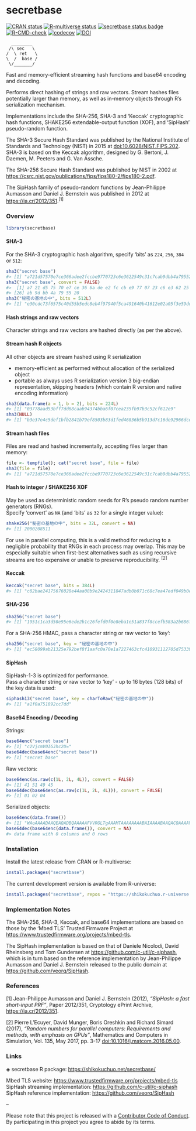 
<!-- README.md is generated from README.Rmd. Please edit that file -->

# secretbase

<!-- badges: start -->

[![CRAN
status](https://www.r-pkg.org/badges/version/secretbase?color=17411d)](https://CRAN.R-project.org/package=secretbase)
[![R-multiverse
status](https://img.shields.io/badge/dynamic/json?url=https%3A%2F%2Fcommunity.r-multiverse.org%2Fapi%2Fpackages%2Fsecretbase&query=%24.Version&label=r-multiverse)](https://community.r-multiverse.org/secretbase)
[![secretbase status
badge](https://shikokuchuo.r-universe.dev/badges/secretbase?color=e4723a)](https://shikokuchuo.r-universe.dev/secretbase)
[![R-CMD-check](https://github.com/shikokuchuo/secretbase/workflows/R-CMD-check/badge.svg)](https://github.com/shikokuchuo/secretbase/actions)
[![codecov](https://codecov.io/gh/shikokuchuo/secretbase/graph/badge.svg)](https://app.codecov.io/gh/shikokuchuo/secretbase)
[![DOI](https://zenodo.org/badge/745691432.svg)](https://zenodo.org/doi/10.5281/zenodo.10553139)
<!-- badges: end -->

      ________  
     /\ sec   \
    /  \ ret   \
    \  /  base /
     \/_______/

Fast and memory-efficient streaming hash functions and base64 encoding
and decoding.

Performs direct hashing of strings and raw vectors. Stream hashes files
potentially larger than memory, as well as in-memory objects through R’s
serialization mechanism.

Implementations include the SHA-256, SHA-3 and ‘Keccak’ cryptographic
hash functions, SHAKE256 extendable-output function (XOF), and ‘SipHash’
pseudo-random function.

The SHA-3 Secure Hash Standard was published by the National Institute
of Standards and Technology (NIST) in 2015 at
[doi:10.6028/NIST.FIPS.202](https://dx.doi.org/10.6028/NIST.FIPS.202).
SHA-3 is based on the Keccak algorithm, designed by G. Bertoni, J.
Daemen, M. Peeters and G. Van Assche.

The SHA-256 Secure Hash Standard was published by NIST in 2002 at
<https://csrc.nist.gov/publications/fips/fips180-2/fips180-2.pdf>.

The SipHash family of pseudo-random functions by Jean-Philippe Aumasson
and Daniel J. Bernstein was published in 2012 at
<https://ia.cr/2012/351>.<sup>\[1\]</sup>

### Overview

``` r
library(secretbase)
```

#### SHA-3

For the SHA-3 cryptographic hash algorithm, specify ‘bits’ as `224`,
`256`, `384` or `512`:

``` r
sha3("secret base")
#> [1] "a721d57570e7ce366adee2fccbe9770723c6e3622549c31c7cab9dbb4a795520"
sha3("secret base", convert = FALSE)
#>  [1] a7 21 d5 75 70 e7 ce 36 6a de e2 fc cb e9 77 07 23 c6 e3 62 25 49 c3 1c 7c
#> [26] ab 9d bb 4a 79 55 20
sha3("秘密の基地の中", bits = 512L)
#> [1] "e30cdc73f6575c40d55b5edc8eb4f97940f5ca491640b41612e02a05f3e59dd9c6c33f601d8d7a8e2ca0504b8c22f7bc69fa8f10d7c01aab392781ff4ae1e610"
```

#### Hash strings and raw vectors

Character strings and raw vectors are hashed directly (as per the
above).

#### Stream hash R objects

All other objects are stream hashed using R serialization

- memory-efficient as performed without allocation of the serialized
  object
- portable as always uses R serialization version 3 big-endian
  representation, skipping headers (which contain R version and native
  encoding information)

``` r
sha3(data.frame(a = 1, b = 2), bits = 224L)
#> [1] "03778aad53bff7dd68caab94374bba6f07cea235fb97b3c52cf612e9"
sha3(NULL)
#> [1] "b3e37e4c5def1bfb2841b79ef8503b83d1fed46836b5b913d7c16de92966dcee"
```

#### Stream hash files

Files are read and hashed incrementally, accepting files larger than
memory:

``` r
file <- tempfile(); cat("secret base", file = file)
sha3(file = file)
#> [1] "a721d57570e7ce366adee2fccbe9770723c6e3622549c31c7cab9dbb4a795520"
```

#### Hash to integer / SHAKE256 XOF

May be used as deterministic random seeds for R’s pseudo random number
generators (RNGs). <br /> Specify ‘convert’ as `NA` (and ‘bits’ as `32`
for a single integer value):

``` r
shake256("秘密の基地の中", bits = 32L, convert = NA)
#> [1] 2000208511
```

For use in parallel computing, this is a valid method for reducing to a
negligible probability that RNGs in each process may overlap. This may
be especially suitable when first-best alternatives such as using
recursive streams are too expensive or unable to preserve
reproducibility. <sup>\[2\]</sup>

#### Keccak

``` r
keccak("secret base", bits = 384L)
#> [1] "c82bae24175676028e44aa08b9e2424311847adb0b071c68c7ea47edf049b0e935ddd2fc7c499333bccc08c7eb7b1203"
```

#### SHA-256

``` r
sha256("secret base")
#> [1] "1951c1ca3d50e95e6ede2b1c26fefd0f0e8eba1e51a837f8ccefb583a2b686fe"
```

For a SHA-256 HMAC, pass a character string or raw vector to ‘key’:

``` r
sha256("secret base", key = "秘密の基地の中")
#> [1] "ec58099ab21325e792bef8f1aafc0a70e1a7227463cfc410931112705d753392"
```

#### SipHash

SipHash-1-3 is optimized for performance. <br /> Pass a character string
or raw vector to ‘key’ - up to 16 bytes (128 bits) of the key data is
used:

``` r
siphash13("secret base", key = charToRaw("秘密の基地の中"))
#> [1] "a1f0a751892cc7dd"
```

#### Base64 Encoding / Decoding

Strings:

``` r
base64enc("secret base")
#> [1] "c2VjcmV0IGJhc2U="
base64dec(base64enc("secret base"))
#> [1] "secret base"
```

Raw vectors:

``` r
base64enc(as.raw(c(1L, 2L, 4L)), convert = FALSE)
#> [1] 41 51 49 45
base64dec(base64enc(as.raw(c(1L, 2L, 4L))), convert = FALSE)
#> [1] 01 02 04
```

Serialized objects:

``` r
base64enc(data.frame())
#> [1] "WAoAAAADAAQEAQADBQAAAAAFVVRGLTgAAAMTAAAAAAAABAIAAAABAAQACQAAAAVuYW1lcwAAABAAAAAAAAAEAgAAAAEABAAJAAAACXJvdy5uYW1lcwAAAA0AAAAAAAAEAgAAAAEABAAJAAAABWNsYXNzAAAAEAAAAAEABAAJAAAACmRhdGEuZnJhbWUAAAD+"
base64dec(base64enc(data.frame()), convert = NA)
#> data frame with 0 columns and 0 rows
```

### Installation

Install the latest release from CRAN or R-multiverse:

``` r
install.packages("secretbase")
```

The current development version is available from R-universe:

``` r
install.packages("secretbase", repos = "https://shikokuchuo.r-universe.dev")
```

### Implementation Notes

The SHA-256, SHA-3, Keccak, and base64 implementations are based on
those by the ‘Mbed TLS’ Trusted Firmware Project at
<https://www.trustedfirmware.org/projects/mbed-tls>.

The SipHash implementation is based on that of Daniele Nicolodi, David
Rheinsberg and Tom Gundersen at <https://github.com/c-util/c-siphash>,
which is in turn based on the reference implementation by Jean-Philippe
Aumasson and Daniel J. Bernstein released to the public domain at
<https://github.com/veorq/SipHash>.

### References

\[1\] Jean-Philippe Aumasson and Daniel J. Bernstein (2012), *“SipHash:
a fast short-input PRF”*, Paper 2012/351, Cryptology ePrint Archive,
<https://ia.cr/2012/351>.

\[2\] Pierre L’Ecuyer, David Munger, Boris Oreshkin and Richard Simard
(2017), *“Random numbers for parallel computers: Requirements and
methods, with emphasis on GPUs”*, Mathematics and Computers in
Simulation, Vol. 135, May 2017, pp. 3-17
[doi:10.1016/j.matcom.2016.05.00](https://doi.org/10.1016/j.matcom.2016.05.005).

### Links

◈ secretbase R package: <https://shikokuchuo.net/secretbase/>

Mbed TLS website:
<https://www.trustedfirmware.org/projects/mbed-tls><br /> SipHash
streaming implementation: <https://github.com/c-util/c-siphash><br />
SipHash reference implementation: <https://github.com/veorq/SipHash>

–

Please note that this project is released with a [Contributor Code of
Conduct](https://shikokuchuo.net/secretbase/CODE_OF_CONDUCT.html). By
participating in this project you agree to abide by its terms.
